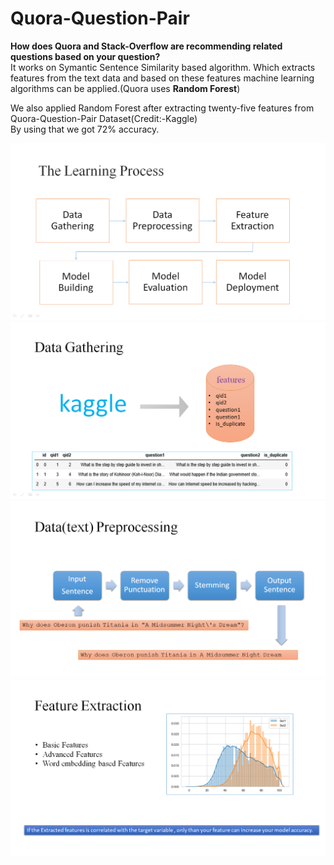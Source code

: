 # Quora-Question-Pair

**How does Quora and Stack-Overflow are recommending related questions based on your question?**  
It works on Symantic Sentence Similarity based algorithm. Which extracts features from the text data and based on these features machine learning algorithms can be applied.(Quora uses **Random Forest**)  

We also applied Random Forest after extracting twenty-five features from Quora-Question-Pair Dataset(Credit:-Kaggle)  
By using that we got 72% accuracy.

![Learning_process](/images/Learning_process.png)
![Data_gather](/images/Data_gather.png)
![Text_process](/images/Text_process.png)
![feature_extract](/images/feature_extract.png)
